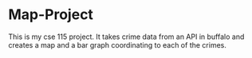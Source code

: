 # Map-Project

This is my cse 115 project. It takes crime data from an API in buffalo and creates a map and a bar graph coordinating to each of the crimes.
